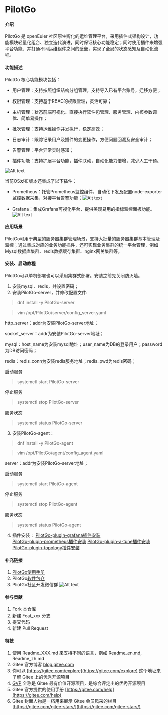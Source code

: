 # PilotGo

#### 介绍

PilotGo 是 openEuler 社区原生孵化的运维管理平台，采用插件式架构设计，功能模块轻量化组合、独立迭代演进，同时保证核心功能稳定；同时使用插件来增强平台功能、并打通不同运维组件之间的壁垒，实现了全局的状态感知及自动化流程。

#### 功能描述

PilotGo 核心功能模块包括：

* 用户管理：支持按照组织结构分组管理，支持导入已有平台账号，迁移方便；

* 权限管理：支持基于RBAC的权限管理，灵活可靠；
  
* 主机管理：状态前端可视化、直接执行软件包管理、服务管理、内核参数调优、简单易操作；
  
* 批次管理：支持运维操作并发执行，稳定高效；
 
* 日志审计：跟踪记录用户及插件的变更操作，方便问题回溯及安全审计；

* 告警管理：平台异常实时感知；

* 插件功能：支持扩展平台功能，插件联动，自动化能力倍增，减少人工干预。

![Alt text](./docs/images/functional%20modules.png)


当前OS发布版本还集成了以下插件：

* Prometheus：托管Prometheus监控组件，自动化下发及配置node-exporter监控数据采集，对接平台告警功能；![Alt text](./docs/images/prometheus%20plugin.png)

* Grafana：集成Grafana可视化平台，提供美观易用的指标监控面板功能。
![Alt text](./docs/images/grafana%20plugin.png)

#### 应用场景

PilotGo可用于典型的服务器集群管理场景，支持大批量的服务器集群基本管理及监控；通过集成对应的业务功能插件，还可实现业务集群的统一平台管理，例如Mysql数据库集群、redis数据缓存集群、nginx网关集群等。

#### 安装、启动教程

PilotGo可以单机部署也可以采用集群式部署。安装之前先关闭防火墙。
1.  安装mysql、redis，并设置密码；
2.  安装PilotGo-server，并修改配置文件:
   >dnf install -y PilotGo-server

   >vim /opt/PilotGo/server/config_server.yaml

   http_server：addr为安装PilotGo-server地址；

   socket_server：addr为安装PilotGo-server地址；

   mysql：host_name为安装mysql地址；user_name为DB的登录用户；password为DB访问密码；

   redis：redis_conn为安装redis服务地址；redis_pwd为redis密码；

   启动服务
   >systemctl start PilotGo-server

   停止服务
   >systemctl stop PilotGo-server

   服务状态
   >systemctl status PilotGo-server
3.  安装PilotGo-agent：
   >dnf install -y PilotGo-agent
   
   >vim /opt/PilotGo/agent/config_agent.yaml
   
   server：addr为安装PilotGo-server地址；
   
   启动服务
   >systemctl start PilotGo-agent

   停止服务
   >systemctl stop PilotGo-agent

   服务状态
   >systemctl status PilotGo-agent
4.  插件安装：
   [PilotGo-plugin-grafana插件安装](https://gitee.com/src-openeuler/PilotGo-plugin-grafana)  
   [PilotGo-plugin-prometheus插件安装](https://gitee.com/src-openeuler/PilotGo-plugin-prometheus)
   [PilotGo-plugin-a-tune插件安装](https://gitee.com/openeuler/PilotGo-plugin-a-tune)
   [PilotGo-plugin-topology插件安装](https://gitee.com/openeuler/PilotGo-plugin-topology)

#### 补充链接

1.  [PilotGo使用手册](https://gitee.com/openeuler/docs/tree/master/docs/zh/docs/PilotGo/使用手册.md)
2.  PilotGo[软件包仓](https://gitee.com/src-openeuler/PilotGo)
3.  PliotGo社区开发微信群
![Alt text](./docs/images/PilotGo社区开发群.jpg)

#### 参与贡献

1.  Fork 本仓库
2.  新建 Feat_xxx 分支
3.  提交代码
4.  新建 Pull Request


#### 特技

1.  使用 Readme\_XXX.md 来支持不同的语言，例如 Readme\_en.md, Readme\_zh.md
2.  Gitee 官方博客 [blog.gitee.com](https://blog.gitee.com)
3.  你可以 [https://gitee.com/explore](https://gitee.com/explore) 这个地址来了解 Gitee 上的优秀开源项目
4.  [GVP](https://gitee.com/gvp) 全称是 Gitee 最有价值开源项目，是综合评定出的优秀开源项目
5.  Gitee 官方提供的使用手册 [https://gitee.com/help](https://gitee.com/help)
6.  Gitee 封面人物是一档用来展示 Gitee 会员风采的栏目 [https://gitee.com/gitee-stars/](https://gitee.com/gitee-stars/)
